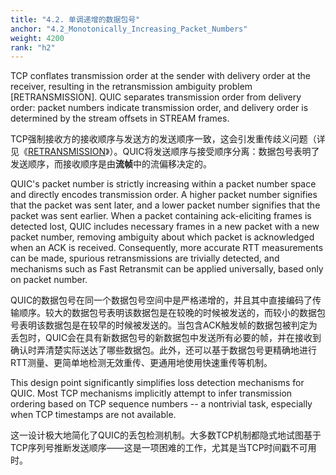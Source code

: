 ```yaml
---
title: "4.2. 单调递增的数据包号"
anchor: "4.2_Monotonically_Increasing_Packet_Numbers"
weight: 4200
rank: "h2"
---
```


TCP conflates transmission order at the sender with delivery order at the receiver, resulting in the retransmission ambiguity problem [RETRANSMISSION]. QUIC separates transmission order from delivery order: packet numbers indicate transmission order, and delivery order is determined by the stream offsets in STREAM frames.

TCP强制接收方的接收顺序与发送方的发送顺序一致，这会引发重传歧义问题（详见《[RETRANSMISSION]()》）。QUIC将发送顺序与接受顺序分离：数据包号表明了发送顺序，而接收顺序是由**流帧**中的流偏移决定的。

QUIC's packet number is strictly increasing within a packet number space and directly encodes transmission order. A higher packet number signifies that the packet was sent later, and a lower packet number signifies that the packet was sent earlier. When a packet containing ack-eliciting frames is detected lost, QUIC includes necessary frames in a new packet with a new packet number, removing ambiguity about which packet is acknowledged when an ACK is received. Consequently, more accurate RTT measurements can be made, spurious retransmissions are trivially detected, and mechanisms such as Fast Retransmit can be applied universally, based only on packet number.

QUIC的数据包号在同一个数据包号空间中是严格递增的，并且其中直接编码了传输顺序。较大的数据包号表明该数据包是在较晚的时候被发送的，而较小的数据包号表明该数据包是在较早的时候被发送的。当包含ACK触发帧的数据包被判定为丢包时，QUIC会在具有新数据包号的新数据包中发送所有必要的帧，并在接收到确认时弄清楚实际送达了哪些数据包。此外，还可以基于数据包号更精确地进行RTT测量、更简单地检测无效重传、更通用地使用快速重传等机制。

This design point significantly simplifies loss detection mechanisms for QUIC. Most TCP mechanisms implicitly attempt to infer transmission ordering based on TCP sequence numbers -- a nontrivial task, especially when TCP timestamps are not available.

这一设计极大地简化了QUIC的丢包检测机制。大多数TCP机制都隐式地试图基于TCP序列号推断发送顺序——这是一项困难的工作，尤其是当TCP时间戳不可用时。
